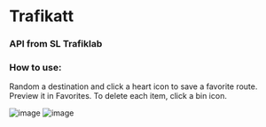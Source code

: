 # Trafikatt
### API from SL Trafiklab

### How to use: 
Random a destination and click a heart icon to save a favorite route. 
Preview it in Favorites. To delete each item, click a bin icon.

![image](https://github.com/user-attachments/assets/041305c1-c2dc-418c-966a-56a2ccb6a0dc)
![image](https://github.com/user-attachments/assets/b19d7fef-13cb-432f-bef8-73e49857fe24)
